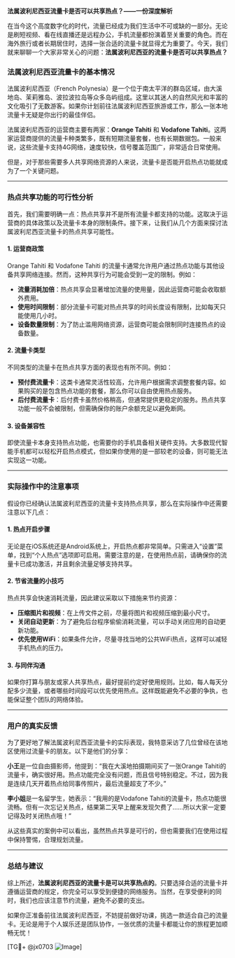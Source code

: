 **法属波利尼西亚流量卡是否可以共享热点？——一份深度解析**

在当今这个高度数字化的时代，流量已经成为我们生活中不可或缺的一部分。无论是刷短视频、看在线直播还是远程办公，手机流量都扮演着至关重要的角色。而在海外旅行或者长期居住时，选择一张合适的流量卡就显得尤为重要了。今天，我们就来聊聊一个大家非常关心的问题：**法属波利尼西亚的流量卡是否可以共享热点？**

### 法属波利尼西亚流量卡的基本情况

法属波利尼西亚（French Polynesia）是一个位于南太平洋的群岛区域，由大溪地岛、茉莉雅岛、波拉波拉岛等众多岛屿组成。这里以其迷人的自然风光和丰富的文化吸引了无数游客。如果你计划前往法属波利尼西亚旅游或工作，那么一张本地流量卡无疑是你出行的最佳伴侣。

法属波利尼西亚的运营商主要有两家：**Orange Tahiti** 和 **Vodafone Tahiti**。这两家运营商提供的流量卡种类繁多，既有短期流量套餐，也有长期数据包。一般来说，这些流量卡支持4G网络，速度较快，信号覆盖范围广，非常适合日常使用。

但是，对于那些需要多人共享网络资源的人来说，流量卡是否能开启热点功能就成为了一个关键问题。

---

### 热点共享功能的可行性分析

首先，我们需要明确一点：热点共享并不是所有流量卡都支持的功能。这取决于运营商的具体政策以及流量卡本身的限制条件。接下来，让我们从几个方面来探讨法属波利尼西亚流量卡的热点共享可能性。

#### 1. **运营商政策**
Orange Tahiti 和 Vodafone Tahiti 的流量卡通常允许用户通过热点功能与其他设备共享网络连接。然而，这种共享行为可能会受到一定的限制。例如：
- **流量消耗加倍**：热点共享会显著增加流量的使用量，因此运营商可能会收取额外费用。
- **使用时间限制**：部分流量卡可能对热点共享的时间长度设有限制，比如每天只能使用几小时。
- **设备数量限制**：为了防止滥用网络资源，运营商可能会限制同时连接热点的设备数量。

#### 2. **流量卡类型**
不同类型的流量卡在热点共享方面的表现也有所不同。例如：
- **预付费流量卡**：这类卡通常灵活性较高，允许用户根据需求调整套餐内容。如果购买的是包含热点功能的套餐，那么你可以自由使用热点服务。
- **后付费流量卡**：后付费卡虽然价格稍高，但通常提供更稳定的服务。热点共享功能一般不会被限制，但需确保你的账户余额充足以避免断网。

#### 3. **设备兼容性**
即使流量卡本身支持热点功能，也需要你的手机具备相关硬件支持。大多数现代智能手机都可以轻松开启热点模式，但如果你使用的是一部较老的设备，则可能无法实现这一功能。

---

### 实际操作中的注意事项

假设你已经确认法属波利尼西亚的流量卡支持热点共享，那么在实际操作中还需要注意以下几点：

#### 1. **热点开启步骤**
无论是在iOS系统还是Android系统上，开启热点都非常简单。只需进入“设置”菜单，找到“个人热点”选项即可启用。需要注意的是，在使用热点前，请确保你的流量卡已成功激活，并且剩余流量足够支持共享。

#### 2. **节省流量的小技巧**
热点共享会快速消耗流量，因此建议采取以下措施来节约资源：
- **压缩图片和视频**：在上传文件之前，尽量将图片和视频压缩到最小尺寸。
- **关闭自动更新**：为了避免后台程序偷偷消耗流量，可以手动关闭应用的自动更新功能。
- **优先使用WiFi**：如果条件允许，尽量寻找当地的公共WiFi热点，这样可以减轻手机热点的压力。

#### 3. **与同伴沟通**
如果你打算与朋友或家人共享热点，最好提前约定好使用规则。比如，每人每天分配多少流量，或者哪些时间段可以优先使用热点。这样既能避免不必要的争执，也能保证整个团队的网络体验。

---

### 用户的真实反馈

为了更好地了解法属波利尼西亚流量卡的实际表现，我特意采访了几位曾经在该地区使用过流量卡的朋友。以下是他们的分享：

**小王**是一位自由摄影师，他提到：“我在大溪地拍摄期间买了一张Orange Tahiti的流量卡，确实很好用。热点功能完全没有问题，而且信号特别稳定。不过，因为我是连续几天开着热点给同事传照片，最后流量超支了不少。”

**李小姐**是一名留学生，她表示：“我用的是Vodafone Tahiti的流量卡，热点功能很流畅。但有一次忘记关热点，结果第二天早上醒来发现欠费了……所以大家一定要记得及时关闭热点哦！”

从这些真实的案例中可以看出，虽然热点共享是可行的，但也需要我们在使用过程中保持警惕，合理规划流量。

---

### 总结与建议

综上所述，**法属波利尼西亚的流量卡是可以共享热点的**。只要选择合适的流量卡并遵循运营商的规定，你完全可以享受到便捷的网络服务。当然，在享受便利的同时，我们也应该注意节约流量，避免不必要的支出。

如果你正准备前往法属波利尼西亚，不妨提前做好功课，挑选一款适合自己的流量卡。无论是用于个人娱乐还是团队协作，一张优质的流量卡都能让你的旅程更加顺畅无忧！

[TG💪+ @jx0703 ![Image](https://github.com/user-attachments/assets/dbca1d08-cadb-493c-b0ec-ad6f7a83f270)]